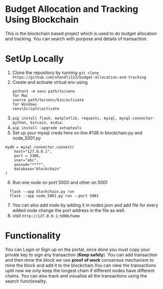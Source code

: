 # Budget Allocation and Tracking Using Blockchain
This is the blockchain based project which is used to do budget allocation and tracking.
You can search with purpose and details of transaction.

# SetUp Locally
1. Clone the repository by running ```git clone https://github.com/shandli123/budget-allocation-and-tracking```
2. Create and activate virtual env using
   ```
   python3 -m venv path/to/venv
   for Mac
   source path/to/venv/bin/activate
   for Windows
   venv\Scripts\activate
   ```
5. ```pip install flask, matplotlib, requests, mysql, mysql-connector-python, bitcoin, ecdsa.```
6. ```pip install -upgrade setuptools```
7. Set up your mysql creds here on line #138 in blockchain.py and node_5001.py
  ```
mydb = mysql.connector.connect(
      host="127.0.0.1",
      port = 3306,
      user="abc",
      passwd="****",
      database="blockchain"
  )
````
6. Run one node on port 5000 and other on 5001
  ```
    flask --app blockchain.py run 
    flask --app node_5001.py run --port 5001
 ```
7. You can also add node by adding it in nodes.json and add file for every added node change
   the port address in the file as well.
8. visit ```http://127.0.0.1:5000/home```

# Functionality

You can Login or Sign up on the portal, once done you must copy your private key to sign any transaction (**Keep safely**).
You can add transaction and then mine the block we use **proof of work** consensus mechanism to mine the block and add it to
the blockchain.You can view the transactions uptil now we only keep the longest chain if different nodes have different chains.
You can also track and visualize all the transactions using the search functionality. 
